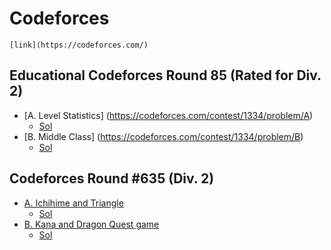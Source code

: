 # Codeforces
    [link](https://codeforces.com/)

## Educational Codeforces Round 85 (Rated for Div. 2)
- [A. Level Statistics] (https://codeforces.com/contest/1334/problem/A)
    - [Sol](Educational_Codeforces_Round_85_Div_2/A_Level_Statistics.cpp)
- [B. Middle Class] (https://codeforces.com/contest/1334/problem/B)
    - [Sol](Educational_Codeforces_Round_85_Div_2/B_Middle_Class.cpp)

## Codeforces Round #635 (Div. 2)
- [A. Ichihime and Triangle](https://codeforces.com/contest/1337/problem/A)
    - [Sol](Codeforces_Round_635_Div_2/A_Ichihime_and_Triangle.cpp)
- [B. Kana and Dragon Quest game](https://codeforces.com/contest/1337/problem/B)
    - [Sol](Codeforces_Round_635_Div_2/B_Kana_and_Dragon_Quest_game.cpp)
